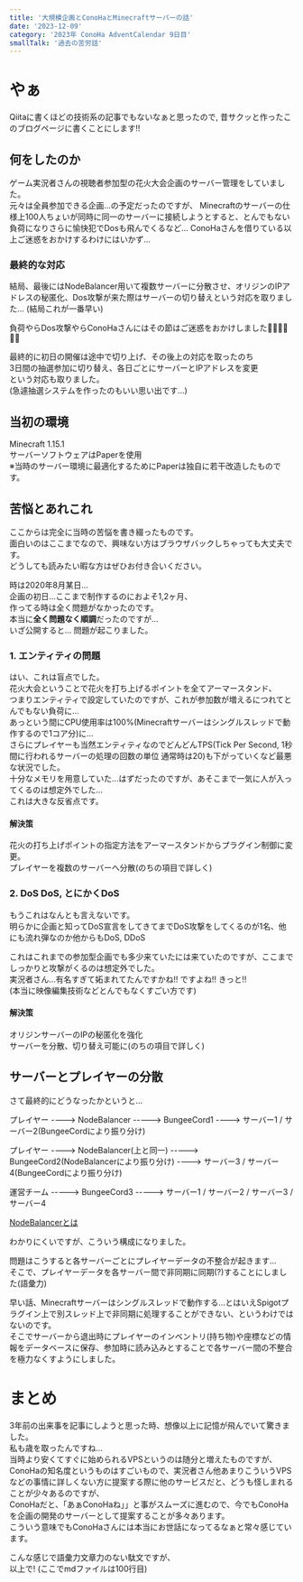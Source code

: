 ```yaml
---
title: '大規模企画とConoHaとMinecraftサーバーの話'
date: '2023-12-09'
category: '2023年 ConoHa AdventCalendar 9日目'
smallTalk: '過去の苦労話'
---
```


# やぁ  
Qiitaに書くほどの技術系の記事でもないなぁと思ったので, 昔サクッと作ったこのブログページに書くことにします!!  
  
## 何をしたのか  
ゲーム実況者さんの視聴者参加型の花火大会企画のサーバー管理をしていました。  
元々は全員参加できる企画...の予定だったのですが、
Minecraftのサーバーの仕様上100人ちょいが同時に同一のサーバーに接続しようとすると、とんでもない負荷になりさらに愉快犯でDosも飛んでくるなど...
ConoHaさんを借りている以上ご迷惑をおかけするわけにはいかず...  
  
### 最終的な対応  
結局、最後にはNodeBalancer用いて複数サーバーに分散させ、オリジンのIPアドレスの秘匿化、Dos攻撃が来た際はサーバーの切り替えという対応を取りました...
(結局これが一番早い)  
  
負荷やらDos攻撃やらConoHaさんにはその節はご迷惑をおかけしました🙇‍♀️🙇‍♀️🙇‍♀️  
  
最終的に初日の開催は途中で切り上げ、その後上の対応を取ったのち  
3日間の抽選参加に切り替え、各日ごとにサーバーとIPアドレスを変更  
という対応も取りました。  
(急遽抽選システムを作ったのもいい思い出です...)  
  
## 当初の環境  
Minecraft 1.15.1  
サーバーソフトウェアはPaperを使用  
※当時のサーバー環境に最適化するためにPaperは独自に若干改造したものです。  
  
## 苦悩とあれこれ  
ここからは完全に当時の苦悩を書き綴ったものです。  
面白いのはここまでなので、興味ない方はブラウザバックしちゃっても大丈夫です。  
どうしても読みたい暇な方はぜひお付き合いください。  
  
時は2020年8月某日...  
企画の初日...ここまで制作するのにおよそ1,2ヶ月、  
作ってる時は全く問題がなかったのです。  
本当に**全く問題なく順調**だったのですが...   
いざ公開すると... 問題が起こりました。  
  
### 1. エンティティの問題  
はい、これは盲点でした。  
花火大会ということで花火を打ち上げるポイントを全てアーマースタンド、  
つまりエンティティで設定していたのですが、これが参加数が増えるにつれてとんでもない負荷に...  
あっという間にCPU使用率は100%(Minecraftサーバーはシングルスレッドで動作するので1コア分)に...  
さらにプレイヤーも当然エンティティなのでどんどんTPS(Tick Per Second, 1秒間に行われるサーバーの処理の回数の単位 通常時は20)も下がっていくなど最悪な状況でした。  
十分なメモリを用意していた...はずだったのですが、あそこまで一気に人が入ってくるのは想定外でした...  
これは大きな反省点です。  
  
#### 解決策  
花火の打ち上げポイントの指定方法をアーマースタンドからプラグイン制御に変更。  
プレイヤーを複数のサーバーへ分散(のちの項目で詳しく)  
  
### 2. DoS DoS, とにかくDoS  
もうこれはなんとも言えないです。  
明らかに企画と知ってDoS宣言をしてきてまでDoS攻撃をしてくるのが1名、他にも流れ弾なのか他からもDoS, DDoS  
  
これはこれまでの参加型企画でも多少来ていたには来ていたのですが、ここまでしっかりと攻撃がくるのは想定外でした。  
実況者さん...有名すぎて妬まれてたんですかね!!
ですよね!! きっと!!  
(本当に映像編集技術などとんでもなくすごい方です)  
  
#### 解決策  
オリジンサーバーのIPの秘匿化を強化  
サーバーを分散、切り替え可能に(のちの項目で詳しく)  
  
  
## サーバーとプレイヤーの分散  
さて最終的にどうなったかというと...  
  
  
  
プレイヤー ----> NodeBalancer -----> BungeeCord1 ----> サーバー1 / サーバー2(BungeeCordにより振り分け)  
  
プレイヤー ----> NodeBalancer(上と同一) -----> BungeeCord2(NodeBalancerにより振り分け) ----> サーバー3 / サーバー4(BungeeCordにより振り分け)  
  
運営チーム -----> BungeeCord3 -----> サーバー1 / サーバー2 / サーバー3 / サーバー4  
  
[NodeBalancerとは](https://www.linode.com/ja/blog/linode/introducing-nodebalancer/)  
  
わかりにくいですが、こういう構成になりました。  
  
問題はこうすると各サーバーごとにプレイヤーデータの不整合が起きます...  
そこで、プレイヤーデータを各サーバー間で非同期に同期(?)することにしました(語彙力)  
  
早い話、Minecraftサーバーはシングルスレッドで動作する...とはいえSpigotプラグイン上で別スレッド上で非同期に処理することができない、というわけではないのです。  
そこでサーバーから退出時にプレイヤーのインベントリ(持ち物)や座標などの情報をデータベースに保存、参加時に読み込みとすることで各サーバー間の不整合を極力なくすようにしました。  
  
# まとめ  
3年前の出来事を記事にしようと思った時、想像以上に記憶が飛んでいて驚きました。  
私も歳を取ったんですね...  
当時より安くてすぐに始められるVPSというのは随分と増えたものですが、ConoHaの知名度というものはすごいもので、実況者さん他あまりこういうVPSなどの事情に詳しくない方に提案する際に他のサービスだと、どうも怪しまれることが少々あるのですが、  
ConoHaだと、「あぁConoHaね」」と事がスムーズに進むので、今でもConoHaを企画の開発のサーバーとして提案することが多々あります。  
こういう意味でもConoHaさんには本当にお世話になってるなぁと常々感じています。  
  
こんな感じで語彙力文章力のない駄文ですが、  
以上で! (ここでmdファイルは100行目)
